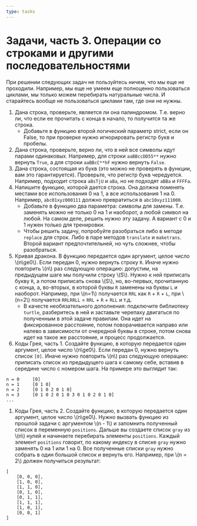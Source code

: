 ```yaml
---
type: tasks
---
```


# Задачи, часть 3. Операции со строками и другими последовательностями

При решении следующих задач не пользуйтесь ничем, что мы еще не проходили.
Например, мы еще не умеем еще полноценно пользоваться циклами,
мы только можем перебирать натуральные числа.
И старайтесь вообще не пользоваться циклами там, где они не нужны.

1. Дана строка, проверьте, является ли она палиндромом. Т.е. верно ли, что если ее прочитать с конца в начало, то получится та же строка.
    * Добавьте в функцию второй логический параметр strict, если он False, то при проверке нужно игнорировать регистр букв и пробелы.
1. Дана строка, проверьте, верно ли, что в ней все символы идут парами одинаковых. Например, для строки `aaBBccDD55**` нужно вернуть `True`, а для строки `aaBBcC**hF` нужно вернуть `False`.
1. Дана строка, состоящая из букв (это можно не проверять в функции, вам это гарантируется). Проверьте, что регистр букв чередуется. Например, подходит строка `aBsTjU` и `aBa`, но не подходят `aBBa` и `FFFFa`.
1. Напишите функцию, которой дается строка. Она должна поменять местами все использования 0 на 1, а все использования 1 на 0. Например,
`abc01xyz000111` должно превратиться в `abc10xyz111000`.
    * Добавьте в функцию два параметра: символы для замены. Т.е. заменять можно не только 0 на 1 и наоборот, а любой символ на любой. На самом деле, решить нужно эту задачу. А вариант с 0 и 1 нужен только для тренировки.
    * Чтобы решить задачу, попробуйте разобраться либо в методе `replace` для строк. Либо в паре методов `translate` и `maketrans`. Второй вариант предпочтительней, но чуть сложнее, чтобы разобраться.
1. Кривая дракона. В функцию передается один аргумент, целое число \\(n\\ge0\\). Если передан 0, нужно вернуть строку `R`. Иначе нужно повторить \\(n\\) раз следующую операцию: допустим, на предыдущем шаге мы получили строку \\(S\\). Нужно к ней приписать букву `R`, а потом приписать снова \\(S\\), но, во-первых, прочитанную с конца, а, во-вторых, в которой буквы `R` заменены на буквы `L` и наоборот. Например, при \\(n=1\\) получается `RRL` как `R` + `R` + `L`, при \\(n=2\\) получается `RRLRRLL` = `RRL` + `R` + `RLL` и т.д.
    * В качесте необязательного дополнения: подключите библиотеку `turtle`, разберитесь в ней и заставьте черепаху двигаться по полученным в этой задаче правилам. Она идет на фиксированное расстояние, потом поворачивается направо или налево в зависимости от очередной буквы в строке, потом снова идет на такое же расстояние, и процесс продолжается.
1. Коды Грея, часть 1. Создайте функцию, в которую передается один аргумент, целое число \\(n\\ge0\\). Если передан 0, нужно вернуть список `[0]`. Иначе нужно повторить \\(n\\) раз следующую операцию: приписать список из предыдущего шага к самому себе, вставив в середине число с номером шага. На примере это выглядит так:
```
n = 0     [0]
n = 1     [0 1 0]
n = 2     [0 1 0 2 0 1 0]
n = 3     [0 1 0 2 0 1 0 3 0 1 0 2 0 1 0]
...
```
1. Коды Грея, часть 2. Создайте функцию, в которую передается один аргумент, целое число \\(n\\ge0\\). Нужно вызвать функцию из прошлой задачи с аргументом \\(n - 1\\) и запомнить полученный список в переменную `positions`. Дальше вы создаете список `gray` из \\(n\\) нулей и начинаете перебирать элементы `positions`. Каждый элемент `positions` говорит, по какому индексу в списке `gray` нужно заменять 0 на 1 или 1 на 0. Все полученные списки `gray` нужно собрать в один большой список и вернуть его. Например, при \\(n = 2\\) должен получиться результат:
```
[
    [0, 0, 0],
    [1, 0, 0],
    [1, 1, 0],
    [0, 1, 0],
    [0, 1, 1],
    [1, 1, 1],
    [1, 0, 1],
    [0, 0, 1]
]    
```
